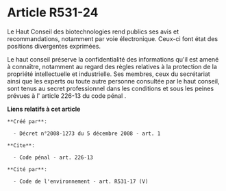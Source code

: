 # Article R531-24

Le Haut Conseil des biotechnologies rend publics ses avis et recommandations, notamment par voie électronique. Ceux-ci font
état des positions divergentes exprimées.

Le haut conseil préserve la confidentialité des informations qu'il est amené à connaître, notamment au regard des règles
relatives à la protection de la propriété intellectuelle et industrielle. Ses membres, ceux du secrétariat ainsi que les
experts ou toute autre personne consultée par le haut conseil, sont tenus au secret professionnel dans les conditions et sous
les peines prévues à l' article 226-13 du code pénal .

**Liens relatifs à cet article**

	**Créé par**:

	  - Décret n°2008-1273 du 5 décembre 2008 - art. 1

	**Cite**:

	  - Code pénal - art. 226-13

	**Cité par**:

	  - Code de l'environnement - art. R531-17 (V)
